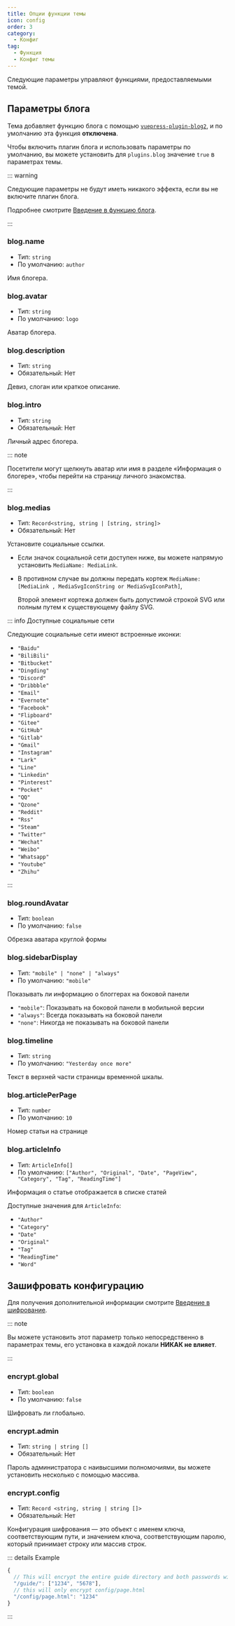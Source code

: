 ```yaml
---
title: Опции функции темы
icon: config
order: 3
category:
  - Конфиг
tag:
  - Функция
  - Конфиг темы
---
```


Следующие параметры управляют функциями, предоставляемыми темой.

<!-- more -->

## Параметры блога

Тема добавляет функцию блога с помощью [`vuepress-plugin-blog2`][blog2], и по умолчанию эта функция **отключена**.

Чтобы включить плагин блога и использовать параметры по умолчанию, вы можете установить для `plugins.blog` значение `true` в параметрах темы.

::: warning

Следующие параметры не будут иметь никакого эффекта, если вы не включите плагин блога.

Подробнее смотрите [Введение в функцию блога](../../guide/blog/intro.md).

:::

### blog.name

- Тип: `string`
- По умолчанию: `author`

Имя блогера.

### blog.avatar

- Тип: `string`
- По умолчанию: `logo`

Аватар блогера.

### blog.description

- Тип: `string`
- Обязательный: Нет

Девиз, слоган или краткое описание.

### blog.intro

- Тип: `string`
- Обязательный: Нет

Личный адрес блогера.

::: note

Посетители могут щелкнуть аватар или имя в разделе «Информация о блогере», чтобы перейти на страницу личного знакомства.

:::

### blog.medias

- Тип: `Record<string, string | [string, string]>`
- Обязательный: Нет

Установите социальные ссылки.

- Если значок социальной сети доступен ниже, вы можете напрямую установить `MediaName: MediaLink`.
- В противном случае вы должны передать кортеж `MediaName: [MediaLink , MediaSvgIconString or MediaSvgIconPath]`,

  Второй элемент кортежа должен быть допустимой строкой SVG или полным путем к существующему файлу SVG.

::: info Доступные социальные сети

Следующие социальные сети имеют встроенные иконки:

- `"Baidu"`
- `"BiliBili"`
- `"Bitbucket"`
- `"Dingding"`
- `"Discord"`
- `"Dribbble"`
- `"Email"`
- `"Evernote"`
- `"Facebook"`
- `"Flipboard"`
- `"Gitee"`
- `"GitHub"`
- `"Gitlab"`
- `"Gmail"`
- `"Instagram"`
- `"Lark"`
- `"Line"`
- `"Linkedin"`
- `"Pinterest"`
- `"Pocket"`
- `"QQ"`
- `"Qzone"`
- `"Reddit"`
- `"Rss"`
- `"Steam"`
- `"Twitter"`
- `"Wechat"`
- `"Weibo"`
- `"Whatsapp"`
- `"Youtube"`
- `"Zhihu"`

:::

### blog.roundAvatar

- Тип: `boolean`
- По умолчанию: `false`

Обрезка аватара круглой формы

### blog.sidebarDisplay

- Тип: `"mobile" | "none" | "always"`
- По умолчанию: `"mobile"`

Показывать ли информацию о блоггерах на боковой панели

- `"mobile"`: Показывать на боковой панели в мобильной версии
- `"always"`: Всегда показывать на боковой панели
- `"none"`: Никогда не показывать на боковой панели

### blog.timeline

- Тип: `string`
- По умолчанию: `"Yesterday once more"`

Текст в верхней части страницы временной шкалы.

### blog.articlePerPage

- Тип: `number`
- По умолчанию: `10`

Номер статьи на странице

### blog.articleInfo

- Тип: `ArticleInfo[]`
- По умолчанию: `["Author", "Original", "Date", "PageView", "Category", "Tag", "ReadingTime"]`

Информация о статье отображается в списке статей

Доступные значения для `ArticleInfo`:

- `"Author"`
- `"Category"`
- `"Date"`
- `"Original"`
- `"Tag"`
- `"ReadingTime"`
- `"Word"`

## Зашифровать конфигурацию <Badge text="Только root" type="warning" />

Для получения дополнительной информации смотрите [Введение в шифрование](../../guide/feature/encrypt.md).

::: note

Вы можете установить этот параметр только непосредственно в параметрах темы, его установка в каждой локали **НИКАК не влияет**.

:::

### encrypt.global

- Тип: `boolean`
- По умолчанию: `false`

Шифровать ли глобально.

### encrypt.admin

- Тип: `string | string []`
- Обязательный: Нет

Пароль администратора с наивысшими полномочиями, вы можете установить несколько с помощью массива.

### encrypt.config

- Тип: `Record <string, string | string []>`
- Обязательный: Нет

Конфигурация шифрования — это объект с именем ключа, соответствующим пути, и значением ключа, соответствующим паролю, который принимает строку или массив строк.

::: details Example

```js
{
  // This will encrypt the entire guide directory and both passwords will be available
  "/guide/": ["1234", "5678"],
  // this will only encrypt config/page.html
  "/config/page.html": "1234"
}
```

:::

[blog2]: https://vuepress-theme-hope.github.io/v2/blog/

